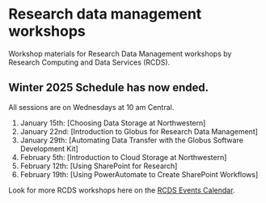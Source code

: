# Research data management workshops
Workshop materials for Research Data Management workshops by Research Computing and Data Services (RCDS).

## Winter 2025 Schedule has now ended.
All sessions are on Wednesdays at 10 am Central.
1. January 15th: [Choosing Data Storage at Northwestern]
2. January 22nd: [Introduction to Globus for Research Data Management]
3. January 29th: [Automating Data Transfer with the Globus Software Development Kit]
4. February 5th: [Introduction to Cloud Storage at Northwestern]
5. February 12th: [Using SharePoint for Research]
6. February 19th: [Using PowerAutomate to Create SharePoint Workflows]
  
  
Look for more RCDS workshops here on the [RCDS Events Calendar](https://planitpurple.northwestern.edu/calendar/4661).
